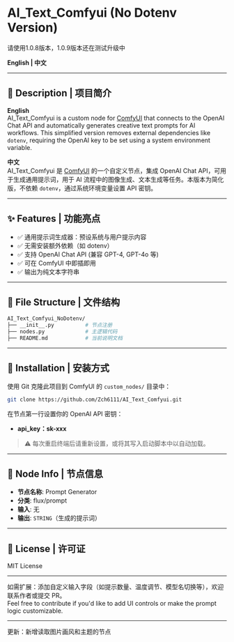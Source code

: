 # AI_Text_Comfyui (No Dotenv Version)

请使用1.0.8版本，1.0.9版本还在测试升级中

**English | 中文**

---

## 🧠 Description | 项目简介

**English**  
AI_Text_Comfyui is a custom node for [ComfyUI](https://github.com/comfyanonymous/ComfyUI) that connects to the OpenAI Chat API and automatically generates creative text prompts for AI workflows. This simplified version removes external dependencies like `dotenv`, requiring the OpenAI key to be set using a system environment variable.

**中文**  
AI_Text_Comfyui 是 [ComfyUI](https://github.com/comfyanonymous/ComfyUI) 的一个自定义节点，集成 OpenAI Chat API，可用于生成通用提示词，用于 AI 流程中的图像生成、文本生成等任务。本版本为简化版，不依赖 `dotenv`，通过系统环境变量设置 API 密钥。

---

## ✨ Features | 功能亮点

- ✅ 通用提示词生成器：预设系统与用户提示内容  
- ✅ 无需安装额外依赖（如 dotenv）  
- ✅ 支持 OpenAI Chat API (兼容 GPT-4, GPT-4o 等)  
- ✅ 可在 ComfyUI 中即插即用  
- ✅ 输出为纯文本字符串  

---

## 📁 File Structure | 文件结构

```bash
AI_Text_Comfyui_NoDotenv/
├── __init__.py          # 节点注册
├── nodes.py             # 主逻辑代码
├── README.md            # 当前说明文档
```

---

## 🚀 Installation | 安装方式

使用 Git 克隆此项目到 ComfyUI 的 `custom_nodes/` 目录中：

```bash
git clone https://github.com/Zch6111/AI_Text_Comfyui.git
```

在节点第一行设置你的 OpenAI API 密钥：

- **api_key：sk-xxx**


> ⚠️ 每次重启终端后请重新设置，或将其写入启动脚本中以自动加载。

---

## 📍 Node Info | 节点信息

- **节点名称**: Prompt Generator  
- **分类**: flux/prompt  
- **输入**: 无  
- **输出**: `STRING`（生成的提示词）

---

## 📄 License | 许可证

MIT License

---

如需扩展：添加自定义输入字段（如提示数量、温度调节、模型名切换等），欢迎联系作者或提交 PR。  
Feel free to contribute if you'd like to add UI controls or make the prompt logic customizable.

---

更新：新增读取图片画风和主题的节点